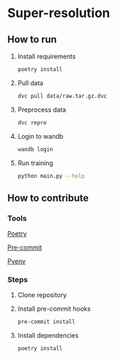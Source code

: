 # Super-resolution

## How to run

1. Install requirements

   ```sh
   poetry install
   ```

2. Pull data

   ```sh
   dvc pull data/raw.tar.gz.dvc
   ```

3. Preprocess data

   ```sh
   dvc repro
   ```

4. Login to wandb

   ```sh
   wandb login
   ```

5. Run training

   ```sh
   python main.py --help
   ```

## How to contribute

### Tools

[Poetry](https://python-poetry.org/)

[Pre-commit](https://pre-commit.com/)

[Pyenv](https://github.com/pyenv/pyenv)

### Steps

1. Clone repository

2. Install pre-commit hooks

   ```sh
   pre-commit install
   ```

3. Install dependencies

   ```sh
   poetry install
   ```
